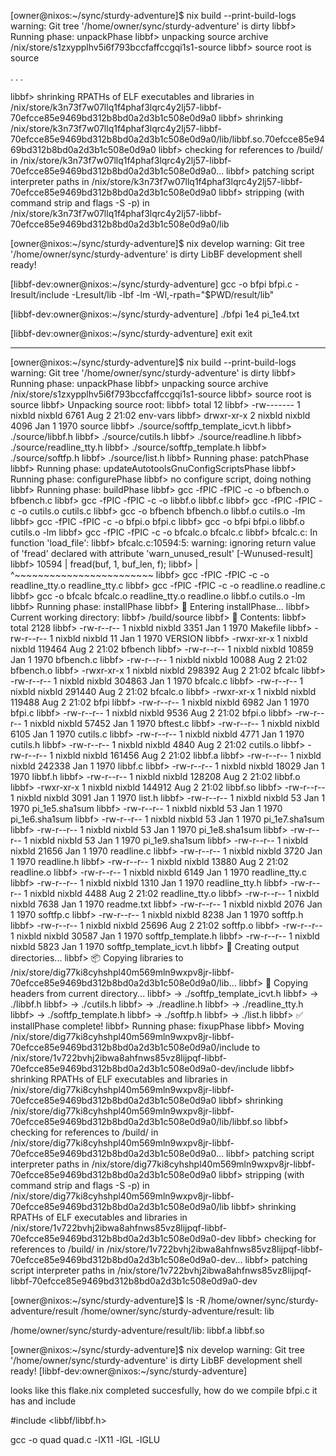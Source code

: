 
[owner@nixos:~/sync/sturdy-adventure]$ nix build --print-build-logs
warning: Git tree '/home/owner/sync/sturdy-adventure' is dirty
libbf> Running phase: unpackPhase
libbf> unpacking source archive /nix/store/s1zxypplhv5i6f793bccfaffccgqi1s1-source
libbf> source root is source

. . .

libbf> shrinking RPATHs of ELF executables and libraries in /nix/store/k3n73f7w07llq1f4phaf3lqrc4y2lj57-libbf-70efcce85e9469bd312b8bd0a2d3b1c508e0d9a0
libbf> shrinking /nix/store/k3n73f7w07llq1f4phaf3lqrc4y2lj57-libbf-70efcce85e9469bd312b8bd0a2d3b1c508e0d9a0/lib/libbf.so.70efcce85e9469bd312b8bd0a2d3b1c508e0d9a0
libbf> checking for references to /build/ in /nix/store/k3n73f7w07llq1f4phaf3lqrc4y2lj57-libbf-70efcce85e9469bd312b8bd0a2d3b1c508e0d9a0...
libbf> patching script interpreter paths in /nix/store/k3n73f7w07llq1f4phaf3lqrc4y2lj57-libbf-70efcce85e9469bd312b8bd0a2d3b1c508e0d9a0
libbf> stripping (with command strip and flags -S -p) in  /nix/store/k3n73f7w07llq1f4phaf3lqrc4y2lj57-libbf-70efcce85e9469bd312b8bd0a2d3b1c508e0d9a0/lib

[owner@nixos:~/sync/sturdy-adventure]$ nix develop
warning: Git tree '/home/owner/sync/sturdy-adventure' is dirty
LibBF development shell ready!

[libbf-dev:owner@nixos:~/sync/sturdy-adventure] gcc -o bfpi bfpi.c -Iresult/include -Lresult/lib -lbf -lm -Wl,-rpath="$PWD/result/lib"

[libbf-dev:owner@nixos:~/sync/sturdy-adventure] ./bfpi 1e4 pi_1e4.txt

[libbf-dev:owner@nixos:~/sync/sturdy-adventure] exit
exit

______________________________________________________________________

[owner@nixos:~/sync/sturdy-adventure]$ nix build --print-build-logs
warning: Git tree '/home/owner/sync/sturdy-adventure' is dirty
libbf> Running phase: unpackPhase
libbf> unpacking source archive /nix/store/s1zxypplhv5i6f793bccfaffccgqi1s1-source
libbf> source root is source
libbf> Unpacking source root:
libbf> total 12
libbf> -rw------- 1 nixbld nixbld 6761 Aug  2 21:02 env-vars
libbf> drwxr-xr-x 2 nixbld nixbld 4096 Jan  1  1970 source
libbf> ./source/softfp_template_icvt.h
libbf> ./source/libbf.h
libbf> ./source/cutils.h
libbf> ./source/readline.h
libbf> ./source/readline_tty.h
libbf> ./source/softfp_template.h
libbf> ./source/softfp.h
libbf> ./source/list.h
libbf> Running phase: patchPhase
libbf> Running phase: updateAutotoolsGnuConfigScriptsPhase
libbf> Running phase: configurePhase
libbf> no configure script, doing nothing
libbf> Running phase: buildPhase
libbf> gcc -fPIC -fPIC -c -o bfbench.o bfbench.c
libbf> gcc -fPIC -fPIC -c -o libbf.o libbf.c
libbf> gcc -fPIC -fPIC -c -o cutils.o cutils.c
libbf> gcc  -o bfbench bfbench.o libbf.o cutils.o -lm
libbf> gcc -fPIC -fPIC -c -o bfpi.o bfpi.c
libbf> gcc  -o bfpi bfpi.o libbf.o cutils.o -lm
libbf> gcc -fPIC -fPIC -c -o bfcalc.o bfcalc.c
libbf> bfcalc.c: In function 'load_file':
libbf> bfcalc.c:10594:5: warning: ignoring return value of 'fread' declared with attribute 'warn_unused_result' [-Wunused-result]
libbf> 10594 |     fread(buf, 1, buf_len, f);
libbf>       |     ^~~~~~~~~~~~~~~~~~~~~~~~~
libbf> gcc -fPIC -fPIC -c -o readline_tty.o readline_tty.c
libbf> gcc -fPIC -fPIC -c -o readline.o readline.c
libbf> gcc  -o bfcalc bfcalc.o readline_tty.o readline.o libbf.o cutils.o -lm
libbf> Running phase: installPhase
libbf> 🔧 Entering installPhase...
libbf> Current working directory:
libbf> /build/source
libbf> 📄 Contents:
libbf> total 2128
libbf> -rw-r--r-- 1 nixbld nixbld   3351 Jan  1  1970 Makefile
libbf> -rw-r--r-- 1 nixbld nixbld     11 Jan  1  1970 VERSION
libbf> -rwxr-xr-x 1 nixbld nixbld 119464 Aug  2 21:02 bfbench
libbf> -rw-r--r-- 1 nixbld nixbld  10859 Jan  1  1970 bfbench.c
libbf> -rw-r--r-- 1 nixbld nixbld  10088 Aug  2 21:02 bfbench.o
libbf> -rwxr-xr-x 1 nixbld nixbld 298392 Aug  2 21:02 bfcalc
libbf> -rw-r--r-- 1 nixbld nixbld 304863 Jan  1  1970 bfcalc.c
libbf> -rw-r--r-- 1 nixbld nixbld 291440 Aug  2 21:02 bfcalc.o
libbf> -rwxr-xr-x 1 nixbld nixbld 119488 Aug  2 21:02 bfpi
libbf> -rw-r--r-- 1 nixbld nixbld   6982 Jan  1  1970 bfpi.c
libbf> -rw-r--r-- 1 nixbld nixbld   9536 Aug  2 21:02 bfpi.o
libbf> -rw-r--r-- 1 nixbld nixbld  57452 Jan  1  1970 bftest.c
libbf> -rw-r--r-- 1 nixbld nixbld   6105 Jan  1  1970 cutils.c
libbf> -rw-r--r-- 1 nixbld nixbld   4771 Jan  1  1970 cutils.h
libbf> -rw-r--r-- 1 nixbld nixbld   4840 Aug  2 21:02 cutils.o
libbf> -rw-r--r-- 1 nixbld nixbld 161456 Aug  2 21:02 libbf.a
libbf> -rw-r--r-- 1 nixbld nixbld 242338 Jan  1  1970 libbf.c
libbf> -rw-r--r-- 1 nixbld nixbld  18029 Jan  1  1970 libbf.h
libbf> -rw-r--r-- 1 nixbld nixbld 128208 Aug  2 21:02 libbf.o
libbf> -rwxr-xr-x 1 nixbld nixbld 144912 Aug  2 21:02 libbf.so
libbf> -rw-r--r-- 1 nixbld nixbld   3091 Jan  1  1970 list.h
libbf> -rw-r--r-- 1 nixbld nixbld     53 Jan  1  1970 pi_1e5.sha1sum
libbf> -rw-r--r-- 1 nixbld nixbld     53 Jan  1  1970 pi_1e6.sha1sum
libbf> -rw-r--r-- 1 nixbld nixbld     53 Jan  1  1970 pi_1e7.sha1sum
libbf> -rw-r--r-- 1 nixbld nixbld     53 Jan  1  1970 pi_1e8.sha1sum
libbf> -rw-r--r-- 1 nixbld nixbld     53 Jan  1  1970 pi_1e9.sha1sum
libbf> -rw-r--r-- 1 nixbld nixbld  21656 Jan  1  1970 readline.c
libbf> -rw-r--r-- 1 nixbld nixbld   3720 Jan  1  1970 readline.h
libbf> -rw-r--r-- 1 nixbld nixbld  13880 Aug  2 21:02 readline.o
libbf> -rw-r--r-- 1 nixbld nixbld   6149 Jan  1  1970 readline_tty.c
libbf> -rw-r--r-- 1 nixbld nixbld   1310 Jan  1  1970 readline_tty.h
libbf> -rw-r--r-- 1 nixbld nixbld   4488 Aug  2 21:02 readline_tty.o
libbf> -rw-r--r-- 1 nixbld nixbld   7638 Jan  1  1970 readme.txt
libbf> -rw-r--r-- 1 nixbld nixbld   2076 Jan  1  1970 softfp.c
libbf> -rw-r--r-- 1 nixbld nixbld   8238 Jan  1  1970 softfp.h
libbf> -rw-r--r-- 1 nixbld nixbld  25696 Aug  2 21:02 softfp.o
libbf> -rw-r--r-- 1 nixbld nixbld  30587 Jan  1  1970 softfp_template.h
libbf> -rw-r--r-- 1 nixbld nixbld   5823 Jan  1  1970 softfp_template_icvt.h
libbf> 📁 Creating output directories...
libbf> 📦 Copying libraries to /nix/store/dig77ki8cyhshpl40m569mln9wxpv8jr-libbf-70efcce85e9469bd312b8bd0a2d3b1c508e0d9a0/lib...
libbf> 📄 Copying headers from current directory...
libbf>   -> ./softfp_template_icvt.h
libbf>   -> ./libbf.h
libbf>   -> ./cutils.h
libbf>   -> ./readline.h
libbf>   -> ./readline_tty.h
libbf>   -> ./softfp_template.h
libbf>   -> ./softfp.h
libbf>   -> ./list.h
libbf> ✅ installPhase complete!
libbf> Running phase: fixupPhase
libbf> Moving /nix/store/dig77ki8cyhshpl40m569mln9wxpv8jr-libbf-70efcce85e9469bd312b8bd0a2d3b1c508e0d9a0/include to /nix/store/1v722bvhj2ibwa8ahfnws85vz8lijpqf-libbf-70efcce85e9469bd312b8bd0a2d3b1c508e0d9a0-dev/include
libbf> shrinking RPATHs of ELF executables and libraries in /nix/store/dig77ki8cyhshpl40m569mln9wxpv8jr-libbf-70efcce85e9469bd312b8bd0a2d3b1c508e0d9a0
libbf> shrinking /nix/store/dig77ki8cyhshpl40m569mln9wxpv8jr-libbf-70efcce85e9469bd312b8bd0a2d3b1c508e0d9a0/lib/libbf.so
libbf> checking for references to /build/ in /nix/store/dig77ki8cyhshpl40m569mln9wxpv8jr-libbf-70efcce85e9469bd312b8bd0a2d3b1c508e0d9a0...
libbf> patching script interpreter paths in /nix/store/dig77ki8cyhshpl40m569mln9wxpv8jr-libbf-70efcce85e9469bd312b8bd0a2d3b1c508e0d9a0
libbf> stripping (with command strip and flags -S -p) in  /nix/store/dig77ki8cyhshpl40m569mln9wxpv8jr-libbf-70efcce85e9469bd312b8bd0a2d3b1c508e0d9a0/lib
libbf> shrinking RPATHs of ELF executables and libraries in /nix/store/1v722bvhj2ibwa8ahfnws85vz8lijpqf-libbf-70efcce85e9469bd312b8bd0a2d3b1c508e0d9a0-dev
libbf> checking for references to /build/ in /nix/store/1v722bvhj2ibwa8ahfnws85vz8lijpqf-libbf-70efcce85e9469bd312b8bd0a2d3b1c508e0d9a0-dev...
libbf> patching script interpreter paths in /nix/store/1v722bvhj2ibwa8ahfnws85vz8lijpqf-libbf-70efcce85e9469bd312b8bd0a2d3b1c508e0d9a0-dev

[owner@nixos:~/sync/sturdy-adventure]$ ls -R /home/owner/sync/sturdy-adventure/result
/home/owner/sync/sturdy-adventure/result:
lib

/home/owner/sync/sturdy-adventure/result/lib:
libbf.a  libbf.so

[owner@nixos:~/sync/sturdy-adventure]$ nix develop
warning: Git tree '/home/owner/sync/sturdy-adventure' is dirty
LibBF development shell ready!
[libbf-dev:owner@nixos:~/sync/sturdy-adventure] 


looks like this flake.nix completed succesfully, how do we compile bfpi.c it has and include


#include <libbf/libbf.h>

gcc -o quad quad.c -lX11 -lGL -lGLU